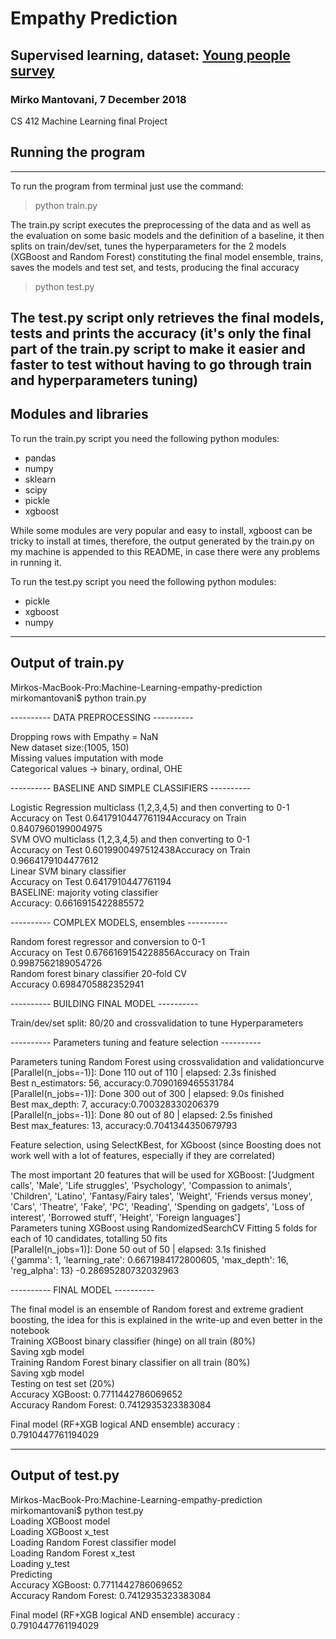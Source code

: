 # Empathy Prediction
## Supervised learning, dataset: [Young people survey](https://www.kaggle.com/miroslavsabo/young-people-survey/)
### Mirko Mantovani, 7 December 2018

CS 412 Machine Learning final Project

## Running the program
---
To run the program from terminal just use the command:  

> python train.py

The train.py script executes the preprocessing of the data and as well as the evaluation on some basic models and the definition of a baseline,
it then splits on train/dev/set, tunes the hyperparameters for the 2 models (XGBoost and Random Forest) constituting the final model ensemble, trains, saves the models and test set, and tests, producing the final accuracy

> python test.py

The test.py script only retrieves the final models, tests and prints the accuracy (it's only the final part of the train.py script to make it easier and faster to test without having to go through train and hyperparameters tuning)
---
## Modules and libraries
To run the train.py script you need the following python modules:
* pandas
* numpy
* sklearn
* scipy
* pickle
* xgboost

While some modules are very popular and easy to install, xgboost can be tricky to install at times, therefore, the output generated by the train.py on my machine is appended to this README, in case there were any problems in running it.

To run the test.py script you need the following python modules:
* pickle
* xgboost
* numpy
---
## Output of train.py

Mirkos-MacBook-Pro:Machine-Learning-empathy-prediction mirkomantovani$ python train.py

---------- DATA PREPROCESSING ----------

Dropping rows with Empathy = NaN  
New dataset size:(1005, 150)  
Missing values imputation with mode  
Categorical values -> binary, ordinal, OHE  

---------- BASELINE AND SIMPLE CLASSIFIERS ----------

Logistic Regression multiclass (1,2,3,4,5) and then converting to 0-1  
Accuracy on Test 0.6417910447761194Accuracy on Train 0.8407960199004975  
SVM OVO multiclass (1,2,3,4,5) and then converting to 0-1  
Accuracy on Test 0.6019900497512438Accuracy on Train 0.9664179104477612  
Linear SVM binary classifier  
Accuracy on Test 0.6417910447761194  
BASELINE: majority voting classifier  
Accuracy: 0.6616915422885572  

---------- COMPLEX MODELS, ensembles ----------

Random forest regressor and conversion to 0-1  
Accuracy on Test 0.6766169154228856Accuracy on Train 0.9987562189054726  
Random forest binary classifier 20-fold CV  
Accuracy 0.6984705882352941  

---------- BUILDING FINAL MODEL ----------

Train/dev/set split: 80/20 and crossvalidation to tune Hyperparameters

---------- Parameters tuning and feature selection ----------

Parameters tuning Random Forest using crossvalidation and validationcurve  
[Parallel(n_jobs=-1)]: Done 110 out of 110 | elapsed:    2.3s finished  
Best n_estimators: 56, accuracy:0.7090169465531784  
[Parallel(n_jobs=-1)]: Done 300 out of 300 | elapsed:    9.0s finished  
Best max_depth: 7, accuracy:0.700328330206379  
[Parallel(n_jobs=-1)]: Done  80 out of  80 | elapsed:    2.5s finished  
Best max_features: 13, accuracy:0.7041344350679793  

Feature selection, using SelectKBest, for XGboost (since Boosting does not work well with a lot of features, especially if they are correlated)

The most important 20 features that will be used for XGBoost:
['Judgment calls', 'Male', 'Life struggles', 'Psychology', 'Compassion to animals', 'Children', 'Latino', 'Fantasy/Fairy tales', 'Weight', 'Friends versus money', 'Cars', 'Theatre', 'Fake', 'PC', 'Reading', 'Spending on gadgets', 'Loss of interest', 'Borrowed stuff', 'Height', 'Foreign languages']  
Parameters tuning XGBoost using RandomizedSearchCV
Fitting 5 folds for each of 10 candidates, totalling 50 fits  
[Parallel(n_jobs=1)]: Done  50 out of  50 | elapsed:    3.1s finished  
{'gamma': 1, 'learning_rate': 0.6671984172800605, 'max_depth': 16, 'reg_alpha': 13}
-0.28695280732032963

---------- FINAL MODEL ----------

The final model is an ensemble of Random forest and extreme gradient boosting, the idea for this is explained in the write-up and even better in the notebook  
Training XGBoost binary classifier (hinge) on all train (80%)  
Saving xgb model  
Training Random Forest binary classifier on all train (80%)  
Saving xgb model  
Testing on test set (20%)  
Accuracy XGBoost: 0.7711442786069652  
Accuracy Random Forest: 0.7412935323383084  

Final model (RF+XGB logical AND ensemble) accuracy : 0.7910447761194029

---
## Output of test.py

Mirkos-MacBook-Pro:Machine-Learning-empathy-prediction mirkomantovani$ python test.py  
Loading XGBoost model  
Loading XGBoost x_test  
Loading Random Forest classifier model  
Loading Random Forest x_test  
Loading y_test  
Predicting  
Accuracy XGBoost: 0.7711442786069652  
Accuracy Random Forest: 0.7412935323383084  

Final model (RF+XGB logical AND ensemble) accuracy : 0.7910447761194029
